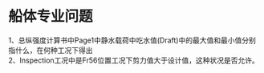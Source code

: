 # 船体专业问题
1、总纵强度计算书中Page1中静水载荷中吃水值(Draft)中的最大值和最小值分别指什么，在何种工况下得出  
2、Inspection工况中是Fr56位置工况下剪力值大于设计值，这种状况是否允许。  

